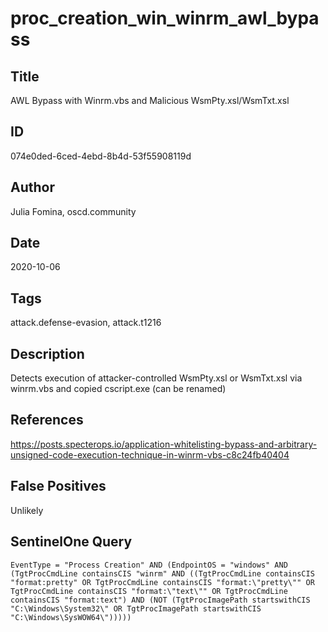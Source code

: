 # proc_creation_win_winrm_awl_bypass

## Title
AWL Bypass with Winrm.vbs and Malicious WsmPty.xsl/WsmTxt.xsl

## ID
074e0ded-6ced-4ebd-8b4d-53f55908119d

## Author
Julia Fomina, oscd.community

## Date
2020-10-06

## Tags
attack.defense-evasion, attack.t1216

## Description
Detects execution of attacker-controlled WsmPty.xsl or WsmTxt.xsl via winrm.vbs and copied cscript.exe (can be renamed)

## References
https://posts.specterops.io/application-whitelisting-bypass-and-arbitrary-unsigned-code-execution-technique-in-winrm-vbs-c8c24fb40404

## False Positives
Unlikely

## SentinelOne Query
```
EventType = "Process Creation" AND (EndpointOS = "windows" AND (TgtProcCmdLine containsCIS "winrm" AND ((TgtProcCmdLine containsCIS "format:pretty" OR TgtProcCmdLine containsCIS "format:\"pretty\"" OR TgtProcCmdLine containsCIS "format:\"text\"" OR TgtProcCmdLine containsCIS "format:text") AND (NOT (TgtProcImagePath startswithCIS "C:\Windows\System32\" OR TgtProcImagePath startswithCIS "C:\Windows\SysWOW64\")))))

```